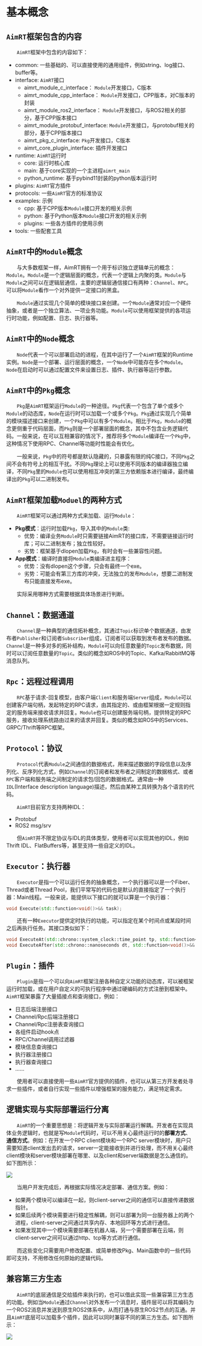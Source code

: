 
# 基本概念


## `AimRT`框架包含的内容

&emsp;&emsp;`AimRT`框架中包含的内容如下：
- common: 一些基础的、可以直接使用的通用组件，例如string、log接口、buffer等。
- interface: `AimRT`接口
  - aimrt_module_c_interface： `Module`开发接口，C版本
  - aimrt_module_cpp_interface： `Module`开发接口，CPP版本，对C版本的封装
  - aimrt_module_ros2_interface： `Module`开发接口，与ROS2相关的部分，基于CPP版本接口
  - aimrt_module_protobuf_interface: `Module`开发接口，与protobuf相关的部分，基于CPP版本接口
  - aimrt_pkg_c_interface: `Pkg`开发接口，C版本
  - aimrt_core_plugin_interface: 插件开发接口
- runtime: `AimRT`运行时
  - core: 运行时核心库
  - main: 基于core实现的一个主进程`aimrt_main`
  - python_runtime: 基于pybind11封装的python版本运行时
- plugins: `AimRT`官方插件
- protocols: 一些`AimRT`官方的标准协议
- examples: 示例
  - cpp: 基于CPP版本`Module`接口开发的相关示例
  - python: 基于Python版本`Module`接口开发的相关示例
  - plugins: 一些各方插件的使用示例
- tools: 一些配套工具

## `AimRT`中的`Module`概念
&emsp;&emsp;与大多数框架一样，AimRT拥有一个用于标识独立逻辑单元的概念：`Module`。`Module`是一个逻辑层面的概念，代表一个逻辑上内聚的类。`Module`与`Module`之间可以在逻辑层通信，主要的逻辑层通信接口有两种：`Channel`、`RPC`。可以将`Module`看作一个对外提供一定接口的黑盒。

&emsp;&emsp;`Module`通过实现几个简单的模块接口来创建。一个`Module`通常对应一个硬件抽象，或者是一个独立算法、一项业务功能。`Module`可以使用框架提供的各项运行时功能，例如配置、日志、执行器等。

## `AimRT`中的`Node`概念
&emsp;&emsp;`Node`代表一个可以部署启动的进程，在其中运行了一个`AimRT`框架的Runtime实例。`Node`是一个部署、运行层面的概念，一个`Node`中可能存在多个`Module`。`Node`在启动时可以通过配置文件来设置日志、插件、执行器等运行参数。

## `AimRT`中的`Pkg`概念
&emsp;&emsp;`Pkg`是`AimRT`框架运行`Module`的一种途径。`Pkg`代表一个包含了单个或多个`Module`的动态库，`Node`在运行时可以加载一个或多个`Pkg`。`Pkg`通过实现几个简单的模块描述接口来创建，一个`Pkg`中可以有多个`Module`。相比于`Pkg`，`Module`的概念更侧重于代码层面，而`Pkg`则是一个部署层面的概念，其中不包含业务逻辑代码。一般来说，在可以互相兼容的情况下，推荐将多个`Module`编译在一个`Pkg`中，这种情况下使用RPC、Channel等功能时性能会有优化。

&emsp;&emsp;一般来说，`Pkg`中的符号都是默认隐藏的，只暴露有限的纯C接口，不同`Pkg`之间不会有符号上的相互干扰。不同`Pkg`理论上可以使用不同版本的编译器独立编译，不同`Pkg`里的`Module`也可以使用相互冲突的第三方依赖版本进行编译，最终编译出的`Pkg`可以二进制发布。


## `AimRT`框架加载`Moduel`的两种方式
&emsp;&emsp;`AimRT`框架可以通过两种方式来加载、运行`Module`：
- **Pkg模式**：运行时加载`Pkg`，导入其中的`Module`类:
  - 优势：编译业务`Module`时只需要链接AimRT的接口库，不需要链接运行时库；可以二进制发布；独立性较好。
  - 劣势：框架基于dlopen加载`Pkg`，有时会有一些兼容性问题。
- **App模式**：编译时直接将`Module`类编译进主程序：
  - 优势：没有dlopen这个步骤，只会有最终一个exe。
  - 劣势：可能会有第三方库的冲突，无法独立的发布`Module`，想要二进制发布只能直接发布exe。

&emsp;&emsp;实际采用哪种方式需要根据具体场景进行判断。


## `Channel`：数据通道
&emsp;&emsp;`Channel`是一种典型的通信拓补概念，其通过`Topic`标识单个数据通道，由发布者`Publisher`和订阅者`Subscriber`组成，订阅者可以获取到发布者发布的数据。`Channel`是一种多对多的拓补结构，`Module`可以向任意数量的`Topic`发布数据，同时可以订阅任意数量的`Topic`。类似的概念如ROS中的Topic、Kafka/RabbitMQ等消息队列。


## `Rpc`：远程过程调用
&emsp;&emsp;`RPC`基于请求-回复模型，由客户端`Client`和服务端`Server`组成，`Module`可以创建客户端句柄，发起特定的RPC请求，由其指定的、或由框架根据一定规则指定的服务端来接收请求并回复。`Module`也可以创建服务端句柄，提供特定的RPC服务，接收处理系统路由过来的请求并回复。类似的概念如ROS中的Services、GRPC/Thrift等RPC框架。


## `Protocol`：协议
&emsp;&emsp;`Protocol`代表`Module`之间通信的数据格式，用来描述数据的字段信息以及序列化、反序列化方式，例如`Channel`的订阅者和发布者之间制定的数据格式、或者`RPC`客户端和服务端之间制定的请求包/回包的数据格式。通常由一种`IDL`(Interface description language)描述，然后由某种工具转换为各个语言的代码。

&emsp;&emsp;`AimRT`目前官方支持两种IDL：
- Protobuf
- ROS2 msg/srv

&emsp;&emsp;但`AimRT`并不限定协议与IDL的具体类型，使用者可以实现其他的IDL，例如Thrift IDL、FlatBuffers等，甚至支持一些自定义的IDL。

## `Executor`：执行器
&emsp;&emsp;`Executor`是指一个可以运行任务的抽象概念，一个执行器可以是一个Fiber、Thread或者Thread Pool，我们平常写的代码也是默认的直接指定了一个执行器：Main线程。一般来说，能提供以下接口的就可以算是一个执行器：
```cpp
void Execute(std::function<void()>&& task);
```

&emsp;&emsp;还有一种`Executor`提供定时执行的功能，可以指定在某个时间点或某段时间之后再执行任务。其接口类似如下：
```cpp
void ExecuteAt(std::chrono::system_clock::time_point tp, std::function<void()>&& task);
void ExecuteAfter(std::chrono::nanoseconds dt, std::function<void()>&& task);
```

## `Plugin`：插件
&emsp;&emsp;`Plugin`是指一个可以向`AimRT`框架注册各种自定义功能的动态库，可以被框架运行时加载，或在用户自定义的可执行程序中通过硬编码的方式注册到框架中。`AimRT`框架暴露了大量插接点和查询接口，例如：
- 日志后端注册接口
- Channel/Rpc后端注册接口
- Channel/Rpc注册表查询接口
- 各组件启动hook点
- RPC/Channel调用过滤器
- 模块信息查询接口
- 执行器注册接口
- 执行器查询接口
- ......


&emsp;&emsp;使用者可以直接使用一些`AimRT`官方提供的插件，也可以从第三方开发者处寻求一些插件，或者自行实现一些插件以增强框架的服务能力，满足特定需求。

## 逻辑实现与实际部署运行分离
&emsp;&emsp;`AimRT`的一个重要思想是：将逻辑开发与实际部署运行解耦。开发者在实现具体业务逻辑时，也就是写`Module`代码时，可以不用关心最终运行时的**部署方式**、**通信方式**。例如：在开发一个RPC client模块和一个RPC server模块时，用户只需要知道client发出去的请求，server一定能接收到并进行处理，而不用关心最终client模块和server模块部署在哪里、以及client和server端数据是怎么通信的。如下图所示：

![](./picture/pic_1.jpg)

&emsp;&emsp;当用户开发完成后，再根据实际情况决定部署、通信方案。例如：
- 如果两个模块可以编译在一起，则client-server之间的通信可以直接传递数据指针。
- 如果后续两个模块需要进行稳定性解耦，则可以部署为同一台服务器上的两个进程，client-server之间通过共享内存、本地回环等方式进行通信。
- 如果发现其中一个模块需要部署在机器人端，另一个需要部署在云端，则client-server之间可以通过http、tcp等方式进行通信。

&emsp;&emsp;而这些变化只需要用户修改配置、或简单修改Pkg、Main函数中的一些代码即可支持，不用修改任何原始的逻辑代码。


## 兼容第三方生态
&emsp;&emsp;`AimRT`的底层通信是交给插件来执行的，也可以借此实现一些兼容第三方生态的功能。例如当`Module`通过`Channel`对外发布一个消息时，插件层可以将其编码为一个ROS2消息并发送到原生ROS2体系中，从而打通与原生ROS2节点的互通。并且`AimRT`底层可以加载多个插件，因此可以同时兼容不同的第三方生态。如下图所示：

![](./picture/pic_2.jpg)

